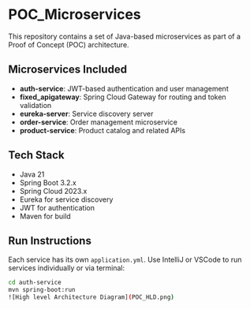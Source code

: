 # POC_Microservices

This repository contains a set of Java-based microservices as part of a Proof of Concept (POC) architecture.

## Microservices Included

- **auth-service**: JWT-based authentication and user management
- **fixed_apigateway**: Spring Cloud Gateway for routing and token validation
- **eureka-server**: Service discovery server
- **order-service**: Order management microservice
- **product-service**: Product catalog and related APIs

## Tech Stack

- Java 21
- Spring Boot 3.2.x
- Spring Cloud 2023.x
- Eureka for service discovery
- JWT for authentication
- Maven for build

## Run Instructions

Each service has its own `application.yml`. Use IntelliJ or VSCode to run services individually or via terminal:

```bash
cd auth-service
mvn spring-boot:run
![High level Architecture Diagram](POC_HLD.png)

